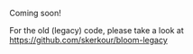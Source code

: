 Coming soon!

For the old (legacy) code, please take a look at https://github.com/skerkour/bloom-legacy
